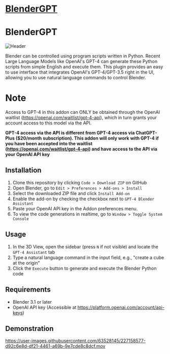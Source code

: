 # [BlenderGPT](https://github.com/gd3kr/BlenderGPT)

# BlenderGPT
![Header](https://user-images.githubusercontent.com/63528145/227160213-6862cd5e-b31f-43ea-a5e5-6cc340a95617.png)






Blender can be controlled using program scripts written in Python. Recent Large Language Models like OpenAI's GPT-4 can generate these Python scripts from simple English and execute them. This plugin provides an easy to use interface that integrates OpenAI's GPT-4/GPT-3.5 right in the UI, allowing you to use natural language commands to control Blender.

# Note

Access to GPT-4 in this addon can ONLY be obtained through the OpenAI waitlist (https://openai.com/waitlist/gpt-4-api), which in turn grants your account access to this model via the API.


**GPT-4 access via the API is different from GPT-4 access via ChatGPT-Plus ($20/month subscription). This addon will only work with GPT-4 if you have been accepted into the waitlist (https://openai.com/waitlist/gpt-4-api) and have access to the API via your OpenAI API key**

## Installation

1. Clone this repository by clicking `Code > Download ZIP` on GitHub
2. Open Blender, go to `Edit > Preferences > Add-ons > Install`
3. Select the downloaded ZIP file and click `Install Add-on`
4. Enable the add-on by checking the checkbox next to `GPT-4 Blender Assistant`
5. Paste your OpenAI API key in the Addon preferences menu.
5. To view the code generations in realtime, go to `Window > Toggle System Console`

## Usage

1. In the 3D View, open the sidebar (press `N` if not visible) and locate the `GPT-4 Assistant` tab
2. Type a natural language command in the input field, e.g., "create a cube at the origin"
3. Click the `Execute` button to generate and execute the Blender Python code


## Requirements

- Blender 3.1 or later
- OpenAI API key (Accessible at https://platform.openai.com/account/api-keys)


## Demonstration
https://user-images.githubusercontent.com/63528145/227158577-d92c6e8d-df21-4461-a69b-9e7cde8c8dcf.mov
